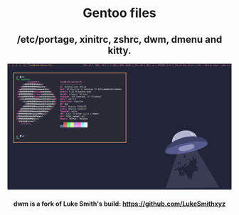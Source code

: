 <div align="center">

# Gentoo files
## /etc/portage, xinitrc, zshrc, dwm, dmenu and kitty.
![Screenshot](gentoo.png)</br>
#### dwm is a fork of Luke Smith's build: https://github.com/LukeSmithxyz

 </div>
